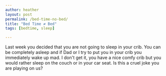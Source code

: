```yaml
---
author: heather
layout: post
permalink: /bed-time-no-bed/
title: "Bed Time ≠ Bed"
tags: [bedtime, sleep]

---
```


Last week you decided that you are not going to sleep in your crib. You can be completely asleep and if Dad or I try to put you in your crib you immediately wake up mad. I don't get it, you have a nice comfy crib but you would rather sleep on the couch or in your car seat. Is this a cruel joke you are playing on us?

